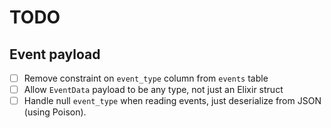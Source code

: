 # TODO

## Event payload

-[ ] Remove constraint on `event_type` column from `events` table
-[ ] Allow `EventData` payload to be any type, not just an Elixir struct 
-[ ] Handle null `event_type` when reading events, just deserialize from JSON (using Poison).
